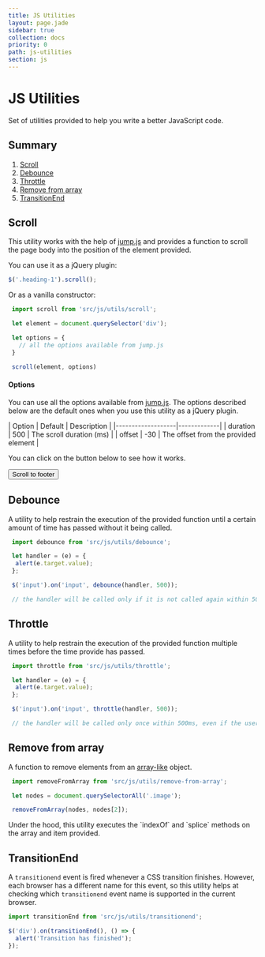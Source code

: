 ```yaml
---
title: JS Utilities
layout: page.jade
sidebar: true
collection: docs
priority: 0
path: js-utilities
section: js
---
```


# JS Utilities
<p class="lead">
  Set of utilities provided to help you write a better JavaScript code.
</p>

## Summary
1. [Scroll](#scroll)
2. [Debounce](#debounce)
3. [Throttle](#throttle)
4. [Remove from array](#remove-from-array)
5. [TransitionEnd](#transitionend)

## Scroll
This utility works with the help of [jump.js](http://callmecavs.com/jump.js/) and provides a function to scroll the page body into the position of the element provided.

You can use it as a jQuery plugin:

```js
$('.heading-1').scroll();
```

Or as a vanilla constructor:

```js
 import scroll from 'src/js/utils/scroll';

 let element = document.querySelector('div');

 let options = {
   // all the options available from jump.js
 }

 scroll(element, options)
```
#### Options
You can use all the options available from [jump.js](http://callmecavs.com/jump.js/). The options described below are the default ones when you use this utility as a jQuery plugin.

| Option            | Default | Description |
|-------------------|-------------|
| duration | 500  | The scroll duration (ms) |
| offset | -30 | The offset from the provided element |

You can click on the button below to see how it works.

<button class="button button-primary" data-scroll>Scroll to footer</button>

## Debounce
A utility to help restrain the execution of the provided function until a certain amount of time has passed without it being called.

```js
 import debounce from 'src/js/utils/debounce';

 let handler = (e) = {
  alert(e.target.value);
 };

 $('input').on('input', debounce(handler, 500));

 // the handler will be called only if it is not called again within 500ms.
```

## Throttle
A utility to help restrain the execution of the provided function multiple times before the time provide has passed.

```js
 import throttle from 'src/js/utils/throttle';

 let handler = (e) = {
  alert(e.target.value);
 };

 $('input').on('input', throttle(handler, 500));

 // the handler will be called only once within 500ms, even if the user inputs again.
```

## Remove from array
A function to remove elements from an [array-like](http://www.2ality.com/2013/05/quirk-array-like-objects.html) object.

```js
 import removeFromArray from 'src/js/utils/remove-from-array';

 let nodes = document.querySelectorAll('.image');

 removeFromArray(nodes, nodes[2]);
```
<p class="notification notification-warning">
  Under the hood, this utility executes the `indexOf` and `splice` methods on the array and item provided.
</p>

## TransitionEnd

A `transitionend` event is fired whenever a CSS transition finishes. However, each browser has a different name for this event, so this utility helps at checking which `transitionend` event name is supported in the current browser.


```js
import transitionEnd from 'src/js/utils/transitionend';

$('div').on(transitionEnd(), () => {
  alert('Transition has finished');
});
```
